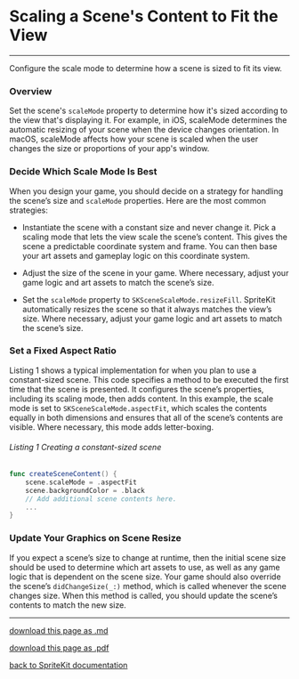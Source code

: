 # Scaling a Scene's Content to Fit the View

-----------------------------

Configure the scale mode to determine how a scene is sized to fit its view.

### Overview

Set the scene's `scaleMode` property to determine how it's sized according to the view that's displaying it. For example, in iOS, scaleMode determines the automatic resizing of your scene when the device changes orientation. In macOS, scaleMode affects how your scene is scaled when the user changes the size or proportions of your app's window.

### Decide Which Scale Mode Is Best

When you design your game, you should decide on a strategy for handling the scene’s size and `scaleMode` properties. Here are the most common strategies:


- Instantiate the scene with a constant size and never change it. Pick a scaling mode that lets the view scale the scene’s content. This gives the scene a predictable coordinate system and frame. You can then base your art assets and gameplay logic on this coordinate system.

- Adjust the size of the scene in your game. Where necessary, adjust your game logic and art assets to match the scene’s size.

- Set the `scaleMode` property to `SKSceneScaleMode.resizeFill`. SpriteKit automatically resizes the scene so that it always matches the view’s size. Where necessary, adjust your game logic and art assets to match the scene’s size.

### Set a Fixed Aspect Ratio

Listing 1 shows a typical implementation for when you plan to use a constant-sized scene. This code specifies a method to be executed the first time that the scene is presented. It configures the scene’s properties, including its scaling mode, then adds content. In this example, the scale mode is set to `SKSceneScaleMode.aspectFit`, which scales the contents equally in both dimensions and ensures that all of the scene’s contents are visible. Where necessary, this mode adds letter-boxing.

###### Listing 1 Creating a constant-sized scene

```swift
func createSceneContent() {
    scene.scaleMode = .aspectFit
    scene.backgroundColor = .black
    // Add additional scene contents here.  
    ...
}
```

### Update Your Graphics on Scene Resize

If you expect a scene’s size to change at runtime, then the initial scene size should be used to determine which art assets to use, as well as any game logic that is dependent on the scene size. Your game should also override the scene’s `didChangeSize(_:)` method, which is called whenever the scene changes size. When this method is called, you should update the scene’s contents to match the new size.

--------------------------

[download this page as .md](https://raw.githubusercontent.com/retrokid/retrokid.github.io/master/tech_notes/spritekit_documentation/003-skscene-scaling-a-scenes-content-to-fit-the-view.md)

[download this page as .pdf](https://github.com/retrokid/retrokid.github.io/raw/master/tech_notes/spritekit_documentation/003-skscene-scaling-a-scenes-content-to-fit-the-view.pdf)

[back to SpriteKit documentation](./spritekit-documentation)

